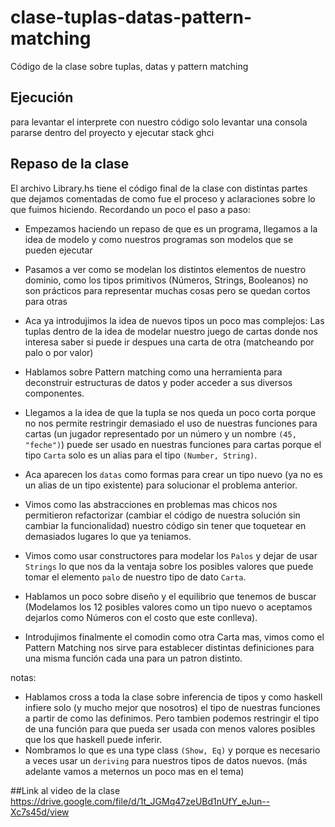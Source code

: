 # clase-tuplas-datas-pattern-matching
Código de la clase sobre tuplas, datas y pattern matching

## Ejecución
para levantar el interprete con nuestro código solo levantar una consola pararse dentro del proyecto y ejecutar stack ghci
 
## Repaso de la clase
El archivo Library.hs tiene el código final de la clase con distintas partes que dejamos comentadas de como fue el proceso y aclaraciones sobre lo que fuimos hiciendo. Recordando un poco el paso a paso:

- Empezamos haciendo un repaso de que es un programa, llegamos a la idea de modelo y como nuestros programas son modelos que se pueden ejecutar

- Pasamos a ver como se modelan los distintos elementos de nuestro dominio, como los tipos primitivos (Números, Strings, Booleanos) no son prácticos para representar muchas cosas pero se quedan cortos para otras

- Aca ya introdujimos la idea de nuevos tipos un poco mas complejos: Las tuplas dentro de la idea de modelar nuestro juego de cartas donde nos interesa saber si puede ir despues una carta de otra (matcheando por palo o por valor)

- Hablamos sobre Pattern matching  como una herramienta para deconstruir estructuras de datos y poder acceder a sus diversos componentes.

- Llegamos a la idea de que la tupla se nos queda un poco corta porque no nos permite restringir demasiado el uso de nuestras funciones para cartas (un jugador representado por un número y un nombre `(45, "feche")`) puede ser usado en nuestras funciones para cartas  porque el tipo `Carta` solo es un alias para el tipo `(Number, String)`.

- Aca aparecen los `datas` como formas para crear un tipo nuevo (ya no es un alias de un tipo existente) para solucionar el problema anterior.

- Vimos como las abstracciones en problemas mas chicos nos permitieron refactorizar (cambiar el código de nuestra solución sin cambiar la funcionalidad) nuestro código sin tener que toquetear en demasiados lugares lo que ya teniamos.

- Vimos como usar constructores para modelar los `Palos` y dejar de usar `Strings` lo que nos da la ventaja sobre los posibles valores que puede tomar el elemento `palo` de nuestro tipo de dato `Carta`.

- Hablamos un poco sobre diseño y el equilibrio que tenemos de buscar (Modelamos los 12 posibles valores como un tipo nuevo o aceptamos dejarlos como Números con el costo que este conlleva). 

- Introdujimos finalmente el comodin como otra Carta mas, vimos como el Pattern Matching nos sirve para establecer distintas definiciones para una misma función cada una para un patron distinto. 

notas:
- Hablamos cross a toda la clase sobre inferencia de tipos y como haskell infiere solo (y mucho mejor que nosotros) el tipo de nuestras funciones a partir de como las definimos. Pero tambien podemos restringir el tipo de una función para que pueda ser usada con menos valores posibles que los que haskell puede inferir.
- Nombramos lo que es una type class `(Show, Eq)` y porque es necesario a veces usar un `deriving` para nuestros tipos de datos nuevos. (más adelante vamos a meternos un poco mas en el tema)

##Link al video de la clase
https://drive.google.com/file/d/1t_JGMq47zeUBd1nUfY_eJun--Xc7s45d/view